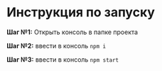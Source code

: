 # Инструкция по запуску

**Шаг №1:** Открыть консоль в папке проекта

**Шаг №2:** ввести в консоль `npm i`

**Шаг №3:** ввести в консоль `npm start`
